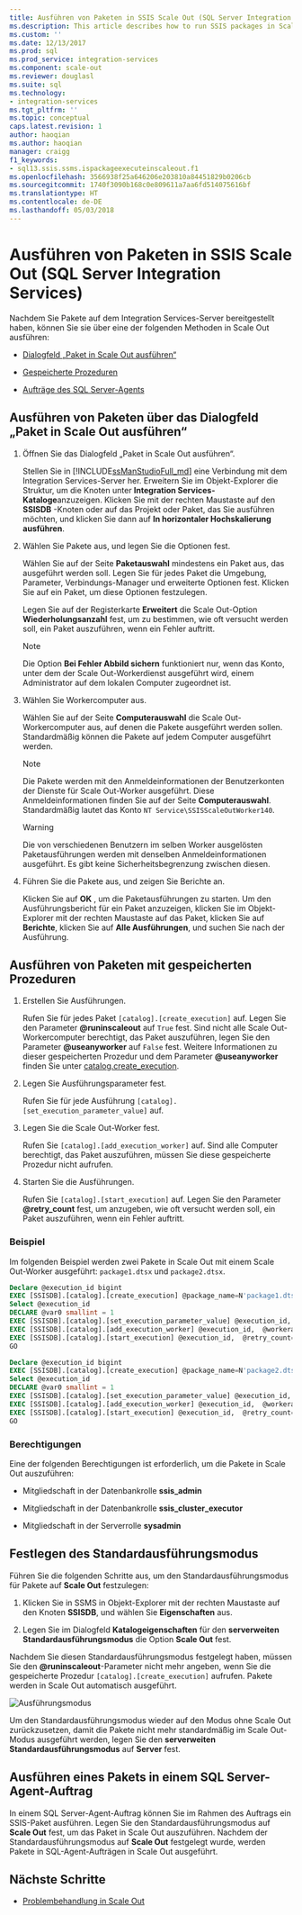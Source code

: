 ```yaml
---
title: Ausführen von Paketen in SSIS Scale Out (SQL Server Integration Services) | Microsoft-Dokumentation
ms.description: This article describes how to run SSIS packages in Scale Out
ms.custom: ''
ms.date: 12/13/2017
ms.prod: sql
ms.prod_service: integration-services
ms.component: scale-out
ms.reviewer: douglasl
ms.suite: sql
ms.technology:
- integration-services
ms.tgt_pltfrm: ''
ms.topic: conceptual
caps.latest.revision: 1
author: haoqian
ms.author: haoqian
manager: craigg
f1_keywords:
- sql13.ssis.ssms.ispackageexecuteinscaleout.f1
ms.openlocfilehash: 3566938f25a646206e203810a84451829b0206cb
ms.sourcegitcommit: 1740f3090b168c0e809611a7aa6fd514075616bf
ms.translationtype: HT
ms.contentlocale: de-DE
ms.lasthandoff: 05/03/2018
---
```

# <a name="run-packages-in-integration-services-ssis-scale-out"></a>Ausführen von Paketen in SSIS Scale Out (SQL Server Integration Services)
Nachdem Sie Pakete auf dem Integration Services-Server bereitgestellt haben, können Sie sie über eine der folgenden Methoden in Scale Out ausführen:

-   [Dialogfeld „Paket in Scale Out ausführen“](#scale_out_dialog)

-   [Gespeicherte Prozeduren](#stored_proc)

-   [Aufträge des SQL Server-Agents](#sql_agent)

## <a name="scale_out_dialog"></a> Ausführen von Paketen über das Dialogfeld „Paket in Scale Out ausführen“

1. Öffnen Sie das Dialogfeld „Paket in Scale Out ausführen“.

    Stellen Sie in [!INCLUDE[ssManStudioFull_md](../../includes/ssmanstudiofull-md.md)] eine Verbindung mit dem Integration Services-Server her. Erweitern Sie im Objekt-Explorer die Struktur, um die Knoten unter **Integration Services-Kataloge**anzuzeigen. Klicken Sie mit der rechten Maustaste auf den **SSISDB** -Knoten oder auf das Projekt oder Paket, das Sie ausführen möchten, und klicken Sie dann auf **In horizontaler Hochskalierung ausführen**.

2. Wählen Sie Pakete aus, und legen Sie die Optionen fest.

    Wählen Sie auf der Seite **Paketauswahl** mindestens ein Paket aus, das ausgeführt werden soll. Legen Sie für jedes Paket die Umgebung, Parameter, Verbindungs-Manager und erweiterte Optionen fest. Klicken Sie auf ein Paket, um diese Optionen festzulegen.
    
    Legen Sie auf der Registerkarte **Erweitert** die Scale Out-Option **Wiederholungsanzahl** fest, um zu bestimmen, wie oft versucht werden soll, ein Paket auszuführen, wenn ein Fehler auftritt.

    > [!NOTE]
    > Die Option **Bei Fehler Abbild sichern** funktioniert nur, wenn das Konto, unter dem der Scale Out-Workerdienst ausgeführt wird, einem Administrator auf dem lokalen Computer zugeordnet ist.

3. Wählen Sie Workercomputer aus.

    Wählen Sie auf der Seite **Computerauswahl** die Scale Out-Workercomputer aus, auf denen die Pakete ausgeführt werden sollen. Standardmäßig können die Pakete auf jedem Computer ausgeführt werden. 

   > [!NOTE] 
   > Die Pakete werden mit den Anmeldeinformationen der Benutzerkonten der Dienste für Scale Out-Worker ausgeführt. Diese Anmeldeinformationen finden Sie auf der Seite **Computerauswahl**. Standardmäßig lautet das Konto `NT Service\SSISScaleOutWorker140`.

   > [!WARNING]
   > Die von verschiedenen Benutzern im selben Worker ausgelösten Paketausführungen werden mit denselben Anmeldeinformationen ausgeführt. Es gibt keine Sicherheitsbegrenzung zwischen diesen. 

4. Führen Sie die Pakete aus, und zeigen Sie Berichte an.

    Klicken Sie auf **OK** , um die Paketausführungen zu starten. Um den Ausführungsbericht für ein Paket anzuzeigen, klicken Sie im Objekt-Explorer mit der rechten Maustaste auf das Paket, klicken Sie auf **Berichte**, klicken Sie auf **Alle Ausführungen**, und suchen Sie nach der Ausführung.
    
## <a name="stored_proc"></a> Ausführen von Paketen mit gespeicherten Prozeduren

1.  Erstellen Sie Ausführungen.

    Rufen Sie für jedes Paket `[catalog].[create_execution]` auf. Legen Sie den Parameter **@runinscaleout** auf `True` fest. Sind nicht alle Scale Out-Workercomputer berechtigt, das Paket auszuführen, legen Sie den Parameter **@useanyworker** auf `False` fest. Weitere Informationen zu dieser gespeicherten Prozedur und dem Parameter **@useanyworker** finden Sie unter [catalog.create_execution](../system-stored-procedures/catalog-create-execution-ssisdb-database.md). 

2. Legen Sie Ausführungsparameter fest.

    Rufen Sie für jede Ausführung `[catalog].[set_execution_parameter_value]` auf.

3. Legen Sie die Scale Out-Worker fest.

    Rufen Sie `[catalog].[add_execution_worker]` auf. Sind alle Computer berechtigt, das Paket auszuführen, müssen Sie diese gespeicherte Prozedur nicht aufrufen. 

4. Starten Sie die Ausführungen.

    Rufen Sie `[catalog].[start_execution]` auf. Legen Sie den Parameter **@retry_count** fest, um anzugeben, wie oft versucht werden soll, ein Paket auszuführen, wenn ein Fehler auftritt.
    
### <a name="example"></a>Beispiel
Im folgenden Beispiel werden zwei Pakete in Scale Out mit einem Scale Out-Worker ausgeführt: `package1.dtsx` und `package2.dtsx`.  

```sql
Declare @execution_id bigint
EXEC [SSISDB].[catalog].[create_execution] @package_name=N'package1.dtsx', @execution_id=@execution_id OUTPUT, @folder_name=N'folder1', @project_name=N'project1', @use32bitruntime=False, @reference_id=Null, @useanyworker=False, @runinscaleout=True
Select @execution_id
DECLARE @var0 smallint = 1
EXEC [SSISDB].[catalog].[set_execution_parameter_value] @execution_id,  @object_type=50, @parameter_name=N'LOGGING_LEVEL', @parameter_value=@var0
EXEC [SSISDB].[catalog].[add_execution_worker] @execution_id,  @workeragent_id=N'64c020e2-f819-4c2d-a22f-efb31a91e70a'
EXEC [SSISDB].[catalog].[start_execution] @execution_id,  @retry_count=0
GO

Declare @execution_id bigint
EXEC [SSISDB].[catalog].[create_execution] @package_name=N'package2.dtsx', @execution_id=@execution_id OUTPUT, @folder_name=N'folder2', @project_name=N'project2', @use32bitruntime=False, @reference_id=Null, @useanyworker=False, @runinscaleout=True
Select @execution_id
DECLARE @var0 smallint = 1
EXEC [SSISDB].[catalog].[set_execution_parameter_value] @execution_id,  @object_type=50, @parameter_name=N'LOGGING_LEVEL', @parameter_value=@var0
EXEC [SSISDB].[catalog].[add_execution_worker] @execution_id,  @workeragent_id=N'64c020e2-f819-4c2d-a22f-efb31a91e70a'
EXEC [SSISDB].[catalog].[start_execution] @execution_id,  @retry_count=0
GO
```

### <a name="permissions"></a>Berechtigungen
Eine der folgenden Berechtigungen ist erforderlich, um die Pakete in Scale Out auszuführen:

-   Mitgliedschaft in der Datenbankrolle **ssis_admin**  

-   Mitgliedschaft in der Datenbankrolle **ssis_cluster_executor**  
  
-   Mitgliedschaft in der Serverrolle **sysadmin**  

## <a name="set-default-execution-mode"></a>Festlegen des Standardausführungsmodus
Führen Sie die folgenden Schritte aus, um den Standardausführungsmodus für Pakete auf **Scale Out** festzulegen:

1.  Klicken Sie in SSMS in Objekt-Explorer mit der rechten Maustaste auf den Knoten **SSISDB**, und wählen Sie **Eigenschaften** aus.

2.  Legen Sie im Dialogfeld **Katalogeigenschaften** für den **serverweiten Standardausführungsmodus** die Option **Scale Out** fest.

Nachdem Sie diesen Standardausführungsmodus festgelegt haben, müssen Sie den **@runinscaleout**-Parameter nicht mehr angeben, wenn Sie die gespeicherte Prozedur `[catalog].[create_execution]` aufrufen. Pakete werden in Scale Out automatisch ausgeführt. 

![Ausführungsmodus](media\exe-mode.PNG)

Um den Standardausführungsmodus wieder auf den Modus ohne Scale Out zurückzusetzen, damit die Pakete nicht mehr standardmäßig im Scale Out-Modus ausgeführt werden, legen Sie den **serverweiten Standardausführungsmodus** auf **Server** fest.

## <a name="sql_agent"></a> Ausführen eines Pakets in einem SQL Server-Agent-Auftrag
In einem SQL Server-Agent-Auftrag können Sie im Rahmen des Auftrags ein SSIS-Paket ausführen. Legen Sie den Standardausführungsmodus auf **Scale Out** fest, um das Paket in Scale Out auszuführen. Nachdem der Standardausführungsmodus auf **Scale Out** festgelegt wurde, werden Pakete in SQL-Agent-Aufträgen in Scale Out ausgeführt.

## <a name="next-steps"></a>Nächste Schritte
-   [Problembehandlung in Scale Out](troubleshooting-scale-out.md)
